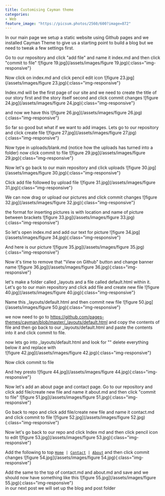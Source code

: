 ```yaml
---
title: Customising Cayman theme
categories:
- Web
feature_image: "https://picsum.photos/2560/600?image=872"
---
```


In our main page we setup a static website using Github pages and we installed Cayman Theme to give us a starting point to build a blog but we need to tweak a few settings first.

<!-- more -->


Go to our repository and click "add file" and name it index.md and then click "commit to file" ![figure 19.jpg](/assets/images/figure 19.jpg){:class="img-responsive"}  


Now click on index.md and click pencil edit icon ![figure 23.jpg](/assets/images/figure 23.jpg){:class="img-responsive"}  

Index.md will be the first page of our site and we need to create the title of our story first and the story itself second and click commit changes ![figure 24.jpg](/assets/images/figure 24.jpg){:class="img-responsive"}  

and now we have this ![figure 26.jpg](/assets/images/figure 26.jpg){:class="img-responsive"} 

So far so good but what if we want to add images. Lets go to our repository and click create file ![figure 27.jpg](/assets/images/figure 27.jpg){:class="img-responsive"}  

Now type in uploads/blank.md (notice how the uploads has turned into a folder) now click commit to file ![figure 29.jpg](/assets/images/figure 29.jpg){:class="img-responsive"}   

Now let's go back to our main repository and click uploads ![figure 30.jpg](/assets/images/figure 30.jpg){:class="img-responsive"}     

Click add file followed by upload file ![figure 31.jpg](/assets/images/figure 31.jpg){:class="img-responsive"} 

We can now drag or upload our pictures and click commit changes ![figure 32.jpg](/assets/images/figure 32.jpg){:class="img-responsive"} 

the format for inserting pictures is with location and name of picture between brackets  ![figure 33.jpg](/assets/images/figure 33.jpg){:class="img-responsive"} 

So let's open index.md and add our text for picture ![figure 34.jpg](/assets/images/figure 34.jpg){:class="img-responsive"} 

And here is our picture ![figure 35.jpg](/assets/images/figure 35.jpg){:class="img-responsive"} 

Now it's time to remove that "View on Github" button and change banner name  ![figure 36.jpg](/assets/images/figure 36.jpg){:class="img-responsive"} 

let's make a folder called _layouts and a file called default.html within it. Let's go to our main repository and click add file and create new file ![figure 40.jpg](/assets/images/figure 40.jpg){:class="img-responsive"}  

Name this _layouts/default.html and then commit new file ![figure 50.jpg](/assets/images/figure 50.jpg){:class="img-responsive"} 


we now need to go to <a href="https://github.com/pages-themes/cayman/blob/master/_layouts/default.html">https://github.com/pages-themes/cayman/blob/master/_layouts/default.html</a>
  and copy the contents of file and then go back to our _layouts/default.html and paste the contents into it and click commit to file. 

now lets go into _layouts/default.html and look for "</head>" delete everything below it and replace with  
![figure 42.jpg](/assets/images/figure 42.jpg){:class="img-responsive"} 
 


Now click commit to file 
 

And hey presto  ![figure 44.jpg](/assets/images/figure 44.jpg){:class="img-responsive"} 



Now let's add an about page and contact page. 
Go to our repository and click add file/create new file and name it about.md and then click "commit to file" ![figure 51.jpg](/assets/images/figure 51.jpg){:class="img-responsive"}  

Go back to repo and click add file/create new file and name it contact.md and click commit to file ![figure 52.jpg](/assets/images/figure 52.jpg){:class="img-responsive"}  

Now let's go back to our repo and click Index md and then click pencil icon to edit ![figure 53.jpg](/assets/images/figure 53.jpg){:class="img-responsive"}  

Add the following to top <code class="language-plaintext highlighter-rouge">[Home](index.md) | [Contact](contact.md) | [About](about.md)</code> and then click commit changes ![figure 54.jpg](/assets/images/figure 54.jpg){:class="img-responsive"}  

Add the same to the top of contact.md and about.md and save and we should now have something like this ![figure 55.jpg](/assets/images/figure 55.jpg){:class="img-responsive"} 
&nbsp;
&nbsp;  
in our next post we will set up the blog and post folder 




 




<script src="https://utteranc.es/client.js"
        repo="neil344/neil344.github.io" 
        issue-term="pathname"
        theme="github-light"
        label="comment"
        crossorigin="anonymous"
        async>
</script> 




